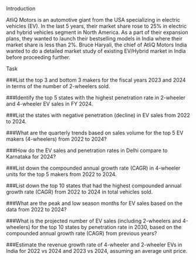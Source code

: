 Introduction

AtliQ Motors is an automotive giant from the USA specializing in electric vehicles (EV). In the last 5 years, their market share rose to 25% in electric and hybrid vehicles segment in North America. As a part of their expansion plans,
they wanted to launch their bestselling models in India where their market share is less than 2%. Bruce Haryali, the chief of AtliQ Motors India wanted to do a detailed market study of existing EV/Hybrid market in India before proceeding further.

Task

###List the top 3 and bottom 3 makers for the fiscal years 2023 and 2024 in terms of the number of 2-wheelers sold.

###Identify the top 5 states with the highest penetration rate in 2-wheeler and 4-wheeler EV sales in FY 2024.

###List the states with negative penetration (decline) in EV sales from 2022 to 2024.

###What are the quarterly trends based on sales volume for the top 5 EV makers (4-wheelers) from 2022 to 2024?

###How do the EV sales and penetration rates in Delhi compare to Karnataka for 2024?

###List down the compounded annual growth rate (CAGR) in 4-wheeler units for the top 5 makers from 2022 to 2024.

###List down the top 10 states that had the highest compounded annual growth rate (CAGR) from 2022 to 2024 in total vehicles sold.

###What are the peak and low season months for EV sales based on the data from 2022 to 2024?

###What is the projected number of EV sales (including 2-wheelers and 4-wheelers) for the top 10 states by penetration rate in 2030, based on the compounded annual growth rate (CAGR) from previous years?

###Estimate the revenue growth rate of 4-wheeler and 2-wheeler EVs in India for 2022 vs 2024 and 2023 vs 2024, assuming an average unit price.
